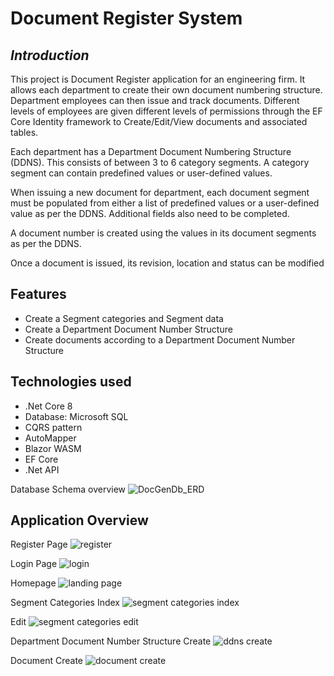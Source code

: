 # Document Register System
## _Introduction_


This project is Document Register application for an engineering firm. It allows each department to create their own document numbering structure. 
Department employees can then issue and track documents. Different levels of employees are given different levels of permissions through 
the EF Core Identity framework to Create/Edit/View documents and associated tables.

Each department has a Department Document Numbering Structure (DDNS). This consists of between 3 to 6 category segments. A category segment can contain 
predefined values or user-defined values.

When issuing a new document for department, each document segment must be populated from either a list of predefined values or a user-defined value 
as per the DDNS. Additional fields also need to be completed.

A document number is created using the values in its document segments as per the DDNS.

Once a document is issued, its revision, location and status can be modified

## Features

-	Create a Segment categories and Segment data
-	Create a Department Document Number Structure
-	Create documents according to a Department Document Number Structure

## Technologies used

-	.Net Core 8
-	Database: Microsoft SQL
-	CQRS pattern
-	AutoMapper
-	Blazor WASM
-	EF Core
-	.Net API

Database Schema overview
![DocGenDb_ERD](https://github.com/user-attachments/assets/11b06b1a-b890-452e-bd70-f66dfb4dfd8f)

## Application Overview
Register Page
![register](https://github.com/user-attachments/assets/ade22a1f-814c-4867-80d9-106772f766d1)

Login Page
![login](https://github.com/user-attachments/assets/7b361853-d340-4358-b182-d855a1444e71)

Homepage 
![landing page](https://github.com/user-attachments/assets/e553aff0-e735-4ea8-ad53-89191d1cb3f2)

Segment Categories
Index
![segment categories index](https://github.com/user-attachments/assets/d10637f6-9f12-4e09-ab5d-45779c18dce9)

Edit
![segment categories edit](https://github.com/user-attachments/assets/7877989f-4214-4cee-b265-97a05843b64e)

Department Document Number Structure
Create
![ddns create](https://github.com/user-attachments/assets/7a39fa06-5014-41a0-b831-381e3169e572)

Document
Create
![document create](https://github.com/user-attachments/assets/67aec5ef-3a57-4405-a766-1012ea5bba04)
